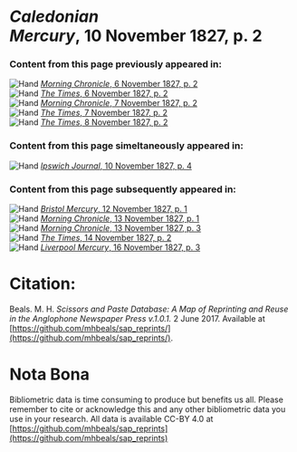 # *Caledonian Mercury*, 10 November 1827, p. 2  
  
### Content from this page previously appeared in:  
![Hand](http://scissorsandpaste.net/wp-content/uploads/2017/06/smallhandpointer.png) [*Morning Chronicle*, 6 November 1827, p. 2](https://mhbeals.github.io/sap_html/Morning-Chronicle/Morning-Chronicle-6-November-1827-p-2)  
![Hand](http://scissorsandpaste.net/wp-content/uploads/2017/06/smallhandpointer.png) [*The Times*, 6 November 1827, p. 2](https://mhbeals.github.io/sap_html/The-Times/The-Times-6-November-1827-p-2)  
![Hand](http://scissorsandpaste.net/wp-content/uploads/2017/06/smallhandpointer.png) [*Morning Chronicle*, 7 November 1827, p. 2](https://mhbeals.github.io/sap_html/Morning-Chronicle/Morning-Chronicle-7-November-1827-p-2)  
![Hand](http://scissorsandpaste.net/wp-content/uploads/2017/06/smallhandpointer.png) [*The Times*, 7 November 1827, p. 2](https://mhbeals.github.io/sap_html/The-Times/The-Times-7-November-1827-p-2)  
![Hand](http://scissorsandpaste.net/wp-content/uploads/2017/06/smallhandpointer.png) [*The Times*, 8 November 1827, p. 2](https://mhbeals.github.io/sap_html/The-Times/The-Times-8-November-1827-p-2)  
  
### Content from this page simeltaneously appeared in:  
![Hand](http://scissorsandpaste.net/wp-content/uploads/2017/06/smallhandpointer.png) [*Ipswich Journal*, 10 November 1827, p. 4](https://mhbeals.github.io/sap_html/Ipswich-Journal/Ipswich-Journal-10-November-1827-p-4)  
  
### Content from this page subsequently appeared in:  
![Hand](http://scissorsandpaste.net/wp-content/uploads/2017/06/smallhandpointer.png) [*Bristol Mercury*, 12 November 1827, p. 1](https://mhbeals.github.io/sap_html/Bristol-Mercury/Bristol-Mercury-12-November-1827-p-1)  
![Hand](http://scissorsandpaste.net/wp-content/uploads/2017/06/smallhandpointer.png) [*Morning Chronicle*, 13 November 1827, p. 1](https://mhbeals.github.io/sap_html/Morning-Chronicle/Morning-Chronicle-13-November-1827-p-1)  
![Hand](http://scissorsandpaste.net/wp-content/uploads/2017/06/smallhandpointer.png) [*Morning Chronicle*, 13 November 1827, p. 3](https://mhbeals.github.io/sap_html/Morning-Chronicle/Morning-Chronicle-13-November-1827-p-3)  
![Hand](http://scissorsandpaste.net/wp-content/uploads/2017/06/smallhandpointer.png) [*The Times*, 14 November 1827, p. 2](https://mhbeals.github.io/sap_html/The-Times/The-Times-14-November-1827-p-2)  
![Hand](http://scissorsandpaste.net/wp-content/uploads/2017/06/smallhandpointer.png) [*Liverpool Mercury*, 16 November 1827, p. 3](https://mhbeals.github.io/sap_html/Liverpool-Mercury/Liverpool-Mercury-16-November-1827-p-3)  


# Citation: 

Beals. M. H. *Scissors and Paste Database: A Map of Reprinting and Reuse in the Anglophone Newspaper Press v.1.0.1.* 2 June 2017. Available at [https://github.com/mhbeals/sap_reprints/](https://github.com/mhbeals/sap_reprints/). 

# Nota Bona

Bibliometric data is time consuming to produce but benefits us all. Please remember to cite or acknowledge this and any other bibliometric data you use in your research. All data is available CC-BY 4.0 at [https://github.com/mhbeals/sap_reprints](https://github.com/mhbeals/sap_reprints)